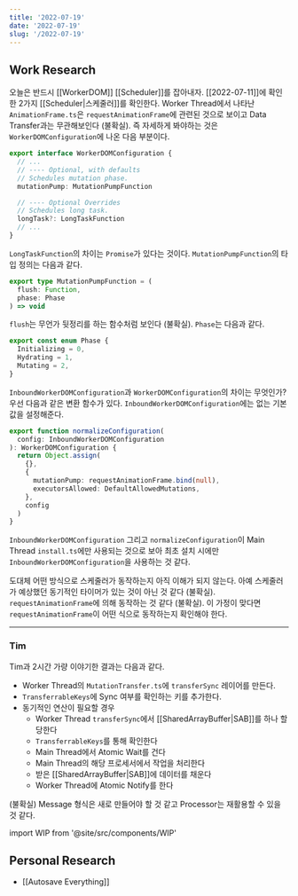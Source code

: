 ```yaml
---
title: '2022-07-19'
date: '2022-07-19'
slug: '/2022-07-19'
---
```


## Work Research

오늘은 반드시 [[WorkerDOM]] [[Scheduler]]를 잡아내자.
[[2022-07-11]]에 확인한 2가지 [[Scheduler|스케줄러]]를 확인한다.
Worker Thread에서 나타난 `AnimationFrame.ts`은 `requestAnimationFrame`에 관련된 것으로 보이고 Data Transfer과는 무관해보인다 (불확실).
즉 자세하게 봐야하는 것은 `WorkerDOMConfiguration`에 나온 다음 부분이다.

```ts
export interface WorkerDOMConfiguration {
  // ...
  // ---- Optional, with defaults
  // Schedules mutation phase.
  mutationPump: MutationPumpFunction

  // ---- Optional Overrides
  // Schedules long task.
  longTask?: LongTaskFunction
  // ...
}
```

`LongTaskFunction`의 차이는 `Promise`가 있다는 것이다.
`MutationPumpFunction`의 타입 정의는 다음과 같다.

```ts
export type MutationPumpFunction = (
  flush: Function,
  phase: Phase
) => void
```

`flush`는 무언가 뒷정리를 하는 함수처럼 보인다 (불확실).
`Phase`는 다음과 같다.

```ts
export const enum Phase {
  Initializing = 0,
  Hydrating = 1,
  Mutating = 2,
}
```

`InboundWorkerDOMConfiguration`과 `WorkerDOMConfiguration`의 차이는 무엇인가?
우선 다음과 같은 변환 함수가 있다.
`InboundWorkerDOMConfiguration`에는 없는 기본값을 설정해준다.

```ts
export function normalizeConfiguration(
  config: InboundWorkerDOMConfiguration
): WorkerDOMConfiguration {
  return Object.assign(
    {},
    {
      mutationPump: requestAnimationFrame.bind(null),
      executorsAllowed: DefaultAllowedMutations,
    },
    config
  )
}
```

`InboundWorkerDOMConfiguration` 그리고 `normalizeConfiguration`이 Main Thread `install.ts`에만 사용되는 것으로 보아 최초 설치 시에만 `InboundWorkerDOMConfiguration`을 사용하는 것 같다.

도대체 어떤 방식으로 스케줄러가 동작하는지 아직 이해가 되지 않는다.
아예 스케줄러가 예상했던 동기적인 타이머가 있는 것이 아닌 것 같다 (불확실).
`requestAnimationFrame`에 의해 동작하는 것 같다 (불확실).
이 가정이 맞다면 `requestAnimationFrame`이 어떤 식으로 동작하는지 확인해야 한다.

---

### Tim

Tim과 2시간 가량 이야기한 결과는 다음과 같다.

- Worker Thread의 `MutationTransfer.ts`에 `transferSync` 레이어를 만든다.
- `TransferrableKeys`에 Sync 여부를 확인하는 키를 추가한다.
- 동기적인 연산이 필요할 경우
  - Worker Thread `transferSync`에서 [[SharedArrayBuffer|SAB]]를 하나 할당한다
  - `TransferrableKeys`를 통해 확인한다
  - Main Thread에서 Atomic Wait를 건다
  - Main Thread의 해당 프로세서에서 작업을 처리한다
  - 받은 [[SharedArrayBuffer|SAB]]에 데이터를 채운다
  - Worker Thread에 Atomic Notify를 한다

(불확실) Message 형식은 새로 만들어야 할 것 같고 Processor는 재활용할 수 있을 것 같다.

import WIP from '@site/src/components/WIP'

<WIP />

## Personal Research

- [[Autosave Everything]]
